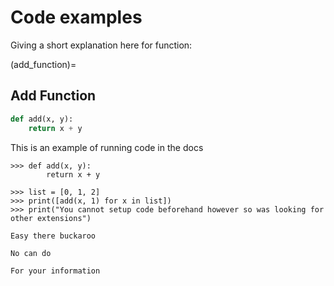 # Code examples

Giving a short explanation here for function:

(add_function)=
## Add Function

```python
def add(x, y):
    return x + y
```

This is an example of running code in the docs


```{runblock} pycon
>>> def add(x, y):
        return x + y

>>> list = [0, 1, 2]
>>> print([add(x, 1) for x in list])
>>> print("You cannot setup code beforehand however so was looking for other extensions") 
```

```{warning}
Easy there buckaroo
```

```{error}
No can do
```

```{note}
For your information
```
